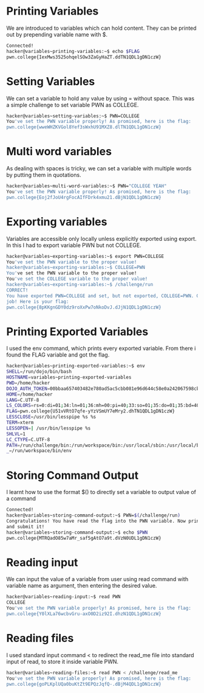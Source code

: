 # Printing Variables

We are introduced to variables which can hold content. They can be printed out by prepending variable name with $.
``` bash
Connected!
hacker@variables~printing-variables:~$ echo $FLAG
pwn.college{IexMws3525ohqelSOw3ZaGyHaZT.ddTN1QDL1gDN1czW}
```


# Setting Variables

We can set a variable to hold any value by using = without space. This was a simple challenge to set variable PWN as COLLEGE.
``` bash
hacker@variables~setting-variables:~$ PWN=COLLEGE
You've set the PWN variable properly! As promised, here is the flag:
pwn.college{wweWHZKVGol8Yef3sWxhU91MXZ8.dlTN1QDL1gDN1czW}
```


# Multi word variables

As dealing with spaces is tricky, we can set a variable with multiple words by putting them in quotations.
``` bash
hacker@variables~multi-word-variables:~$ PWN="COLLEGE YEAH"
You've set the PWN variable properly! As promised, here is the flag:
pwn.college{Eoj2fJoU4rgFocAIfFDrk4xmu21.dBjN1QDL1gDN1czW}
```


# Exporting variables

Variables are accessible only locally unless explicitly exported using export. In this I had to export variable PWN but not COLLEGE.
``` bash
hacker@variables~exporting-variables:~$ export PWN=COLLEGE
You've set the PWN variable to the proper value!
hacker@variables~exporting-variables:~$ COLLEGE=PWN
You've set the PWN variable to the proper value!
You've set the COLLEGE variable to the proper value!
hacker@variables~exporting-variables:~$ /challenge/run
CORRECT!
You have exported PWN=COLLEGE and set, but not exported, COLLEGE=PWN. Great 
job! Here is your flag:
pwn.college{8pKKgnGDY0dz9roXxPw7oNkoDvJ.dJjN1QDL1gDN1czW}
```


# Printing Exported Variables

I used the env command, which prints every exported variable. From there i found the FLAG variable and got the flag.
``` bash
hacker@variables~printing-exported-variables:~$ env
SHELL=/run/dojo/bin/bash
HOSTNAME=variables~printing-exported-variables
PWD=/home/hacker
DOJO_AUTH_TOKEN=00bbaa657403482e780ad5ac5cbb081e96d644c58e0a242067598cbdfeca36f4
HOME=/home/hacker
LANG=C.UTF-8
LS_COLORS=rs=0:di=01;34:ln=01;36:mh=00:pi=40;33:so=01;35:do=01;35:bd=40;33;01:cd=40;33;01:or=40;31;01:mi=00:su=37;41:sg=30;43:ca=00:tw=30;42:ow=34;42:st=37;44:ex=01;32:*.7z=01;31:*.ace=01;31:*.alz=01;31:*.apk=01;31:*.arc=01;31:*.arj=01;31:*.bz=01;31:*.bz2=01;31:*.cab=01;31:*.cpio=01;31:*.crate=01;31:*.deb=01;31:*.drpm=01;31:*.dwm=01;31:*.dz=01;31:*.ear=01;31:*.egg=01;31:*.esd=01;31:*.gz=01;31:*.jar=01;31:*.lha=01;31:*.lrz=01;31:*.lz=01;31:*.lz4=01;31:*.lzh=01;31:*.lzma=01;31:*.lzo=01;31:*.pyz=01;31:*.rar=01;31:*.rpm=01;31:*.rz=01;31:*.sar=01;31:*.swm=01;31:*.t7z=01;31:*.tar=01;31:*.taz=01;31:*.tbz=01;31:*.tbz2=01;31:*.tgz=01;31:*.tlz=01;31:*.txz=01;31:*.tz=01;31:*.tzo=01;31:*.tzst=01;31:*.udeb=01;31:*.war=01;31:*.whl=01;31:*.wim=01;31:*.xz=01;31:*.z=01;31:*.zip=01;31:*.zoo=01;31:*.zst=01;31:*.avif=01;35:*.jpg=01;35:*.jpeg=01;35:*.mjpg=01;35:*.mjpeg=01;35:*.gif=01;35:*.bmp=01;35:*.pbm=01;35:*.pgm=01;35:*.ppm=01;35:*.tga=01;35:*.xbm=01;35:*.xpm=01;35:*.tif=01;35:*.tiff=01;35:*.png=01;35:*.svg=01;35:*.svgz=01;35:*.mng=01;35:*.pcx=01;35:*.mov=01;35:*.mpg=01;35:*.mpeg=01;35:*.m2v=01;35:*.mkv=01;35:*.webm=01;35:*.webp=01;35:*.ogm=01;35:*.mp4=01;35:*.m4v=01;35:*.mp4v=01;35:*.vob=01;35:*.qt=01;35:*.nuv=01;35:*.wmv=01;35:*.asf=01;35:*.rm=01;35:*.rmvb=01;35:*.flc=01;35:*.avi=01;35:*.fli=01;35:*.flv=01;35:*.gl=01;35:*.dl=01;35:*.xcf=01;35:*.xwd=01;35:*.yuv=01;35:*.cgm=01;35:*.emf=01;35:*.ogv=01;35:*.ogx=01;35:*.aac=00;36:*.au=00;36:*.flac=00;36:*.m4a=00;36:*.mid=00;36:*.midi=00;36:*.mka=00;36:*.mp3=00;36:*.mpc=00;36:*.ogg=00;36:*.ra=00;36:*.wav=00;36:*.oga=00;36:*.opus=00;36:*.spx=00;36:*.xspf=00;36:*~=00;90:*#=00;90:*.bak=00;90:*.crdownload=00;90:*.dpkg-dist=00;90:*.dpkg-new=00;90:*.dpkg-old=00;90:*.dpkg-tmp=00;90:*.old=00;90:*.orig=00;90:*.part=00;90:*.rej=00;90:*.rpmnew=00;90:*.rpmorig=00;90:*.rpmsave=00;90:*.swp=00;90:*.tmp=00;90:*.ucf-dist=00;90:*.ucf-new=00;90:*.ucf-old=00;90:
FLAG=pwn.college{U51vVRtO7qfe-yYzVSmUY7eMry2.dhTN1QDL1gDN1czW}
LESSCLOSE=/usr/bin/lesspipe %s %s
TERM=xterm
LESSOPEN=| /usr/bin/lesspipe %s
SHLVL=1
LC_CTYPE=C.UTF-8
PATH=/run/challenge/bin:/run/workspace/bin:/usr/local/sbin:/usr/local/bin:/usr/sbin:/usr/bin:/sbin:/bin
_=/run/workspace/bin/env
```


# Storing Command Output

I learnt how to use the format $() to directly set a variable to output value of a command
``` bash
Connected!
hacker@variables~storing-command-output:~$ PWN=$(/challenge/run)
Congratulations! You have read the flag into the PWN variable. Now print it out 
and submit it!
hacker@variables~storing-command-output:~$ echo $PWN
pwn.college{MTRQadO85w7aMr_saf5gAtO7a9t.dVzN0UDL1gDN1czW}
```


# Reading input

We can input the value of a variable from user using read command with variable name as argument, then entering the desired value.
``` bash
hacker@variables~reading-input:~$ read PWN
COLLEGE
You've set the PWN variable properly! As promised, here is the flag:
pwn.college{Y0lXLa76wcbvGru-axO0D2iz92I.dhzN1QDL1gDN1czW}
```


# Reading files

I used standard input command < to redirect the read_me file into standard input of read, to store it inside variable PWN.
``` bash
hacker@variables~reading-files:~$ read PWN < /challenge/read_me
You've set the PWN variable properly! As promised, here is the flag:
pwn.college{goPLKplUQa0buKtZt9EPQzJqfQ-.dBjM4QDL1gDN1czW}
```


